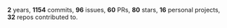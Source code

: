 **2** years, **1154** commits, **96** issues, **60** PRs, **80** stars, **16** personal projects, **32** repos contributed to.
